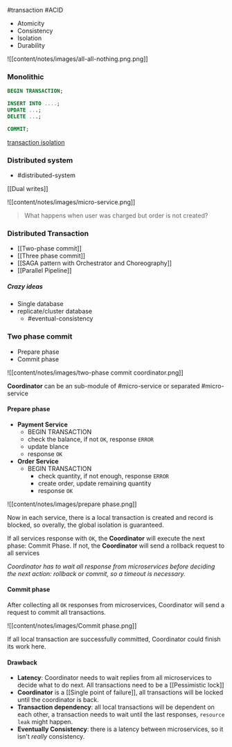 #transaction #ACID
- Atomicity
- Consistency
- Isolation
- Durability

![[content/notes/images/all-all-nothing.png.png]]

### Monolithic
```sql
BEGIN TRANSACTION;

INSERT INTO ....;
UPDATE ...;
DELETE ...;

COMMIT;
```

[transaction isolation](https://viblo.asia/p/014-postgresql-transaction-isolation-OeVKB67JKkW)

### Distributed system
- #distributed-system

[[Dual writes]]

![[content/notes/images/micro-service.png]]

> What happens when user was charged but order is not created?

### Distributed  Transaction
- [[Two-phase commit]]
- [[Three phase commit]]
- [[SAGA pattern with Orchestrator and Choreography]]
- [[Parallel Pipeline]]

##### Crazy ideas
- Single database
- replicate/cluster database
	- #eventual-consistency 

### Two phase commit
- Prepare phase
- Commit phase

![[content/notes/images/two-phase commit coordinator.png]]

**Coordinator** can be an sub-module of #micro-service or separated #micro-service 

#### Prepare phase
- **Payment Service**
	- BEGIN TRANSACTION
	- check the balance, if not `OK`, response `ERROR`
	- update blance
	- response `OK`
- **Order Service**
	- BEGIN TRANSACTION
		- check quantity, if not enough, response `ERROR`
		- create order, update remaining quantity
		- response `OK`

![[content/notes/images/prepare phase.png]]

Now in each service, there is a local transaction is created and record is blocked, so overally, the global isolation is guaranteed.

If all services response with `OK`, the **Coordinator** will execute the next phase: Commit Phase. If not, the **Coordinator** will send a rollback request to all services

_Coordinator has to wait all response from microservices before deciding the next action: rollback or commit, so a timeout is necessary._

#### Commit phase
After collecting all `OK` responses from microservices, Coordinator will send a request to commit all transactions.

![[content/notes/images/Commit phase.png]]

If all local transaction are successfully committed, Coordinator could finish its work here.

#### Drawback
- **Latency**: Coordinator needs to wait replies from all microservices to decide what to do next. All transactions need to be a [[Pessimistic lock]]
- **Coordinator** is a [[Single point of failure]], all transactions will be locked until the coordinator is back.
- **Transaction dependency**: all local transactions will be dependent on each other, a transaction needs to wait until the last responses, `resource leak` might happen.
- **Eventually Consistency**: there is a latency between microservices, so it isn't _really_ consistency.
